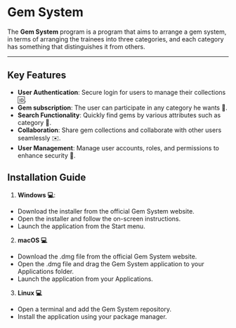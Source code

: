# Gem System
The **Gem System** program is a program that aims to arrange a gem system, in terms of arranging the trainees into three categories, and each category has something that distinguishes it from others.

---

## Key Features
-  **User Authentication**: Secure login for users to manage their collections :id:.
-  **Gem subscription**: The user can participate in any category he wants :muscle:.
- **Search Functionality**: Quickly find gems by various attributes such as category :mag_right:.
- **Collaboration**: Share gem collections and collaborate with other users seamlessly :envelope:.
- **User Management**: Manage user accounts, roles, and permissions to enhance security :cop:.

## Installation Guide  
1.  **Windows :computer:**:
 - Download the installer from the official Gem System website.
 - Open the installer and follow the on-screen instructions.
 - Launch the application from the Start menu.

2. **macOS :computer:**
 - Download the .dmg file from the official Gem System website.
 - Open the .dmg file and drag the Gem System application to your Applications folder.
 - Launch the application from your Applications.
  
 3. **Linux :computer:**
  - Open a terminal and add the Gem System repository.
  - Install the application using your package manager.
  

<!--stackedit_data:
eyJoaXN0b3J5IjpbLTE0NjA4MDIzNzAsLTE1ODM2NDMzMTgsMT
cxNzQyNDEzMiwxNjIyNzUyODksLTE3MjQxODE5MDMsLTIwMDg1
MzgxMzUsLTE5NDYxMzY3NzksMzc1MTE1ODk2LC0yMDg4NzQ2Nj
EyLC0xNjUwNDM5MTE3XX0=
-->